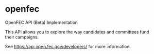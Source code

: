 # openfec
OpenFEC API (Beta) Implementation

This API allows you to explore the way candidates and committees fund their campaigns.

See https://api.open.fec.gov/developers/ for more information.
